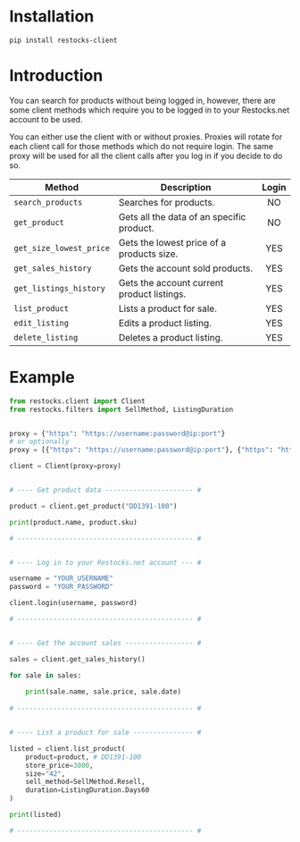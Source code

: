# Installation
```
pip install restocks-client
```

# Introduction
You can search for products without being logged in, however, there are some client methods which require you to be logged in to your Restocks.net account to be used.

You can either use the client with or without proxies. Proxies will rotate for each client call for those methods which do not require login. The same proxy will be used for all the client calls after you log in if you decide to do so.

| Method  | Description | Login |
| ------------- | ------------- | :-------------: |
| `search_products`  | Searches for products. | NO |
| `get_product`  | Gets all the data of an specific product. | NO |
| `get_size_lowest_price` | Gets the lowest price of a products size. | YES |
| `get_sales_history` | Gets the account sold products. | YES |
| `get_listings_history` | Gets the account current product listings. | YES |
| `list_product` | Lists a product for sale. | YES |
| `edit_listing` | Edits a product listing. | YES |
| `delete_listing` | Deletes a product listing. | YES |

# Example

```python
from restocks.client import Client
from restocks.filters import SellMethod, ListingDuration


proxy = {"https": "https://username:password@ip:port"} 
# or optionally
proxy = [{"https": "https://username:password@ip:port"}, {"https": "https://username:password@ip:port"}]

client = Client(proxy=proxy)


# ---- Get product data ---------------------- #

product = client.get_product("DD1391-100")

print(product.name, product.sku)

# -------------------------------------------- #


# ---- Log in to your Restocks.net account --- #

username = "YOUR_USERNAME"
password = "YOUR_PASSWORD"

client.login(username, password)

# -------------------------------------------- #


# ---- Get the account sales ----------------- #

sales = client.get_sales_history()

for sale in sales:
    
    print(sale.name, sale.price, sale.date)
    
# -------------------------------------------- #


# ---- List a product for sale --------------- #

listed = client.list_product(
    product=product, # DD1391-100
    store_price=3000,
    size="42",
    sell_method=SellMethod.Resell,
    duration=ListingDuration.Days60
)

print(listed)

# -------------------------------------------- #
```
